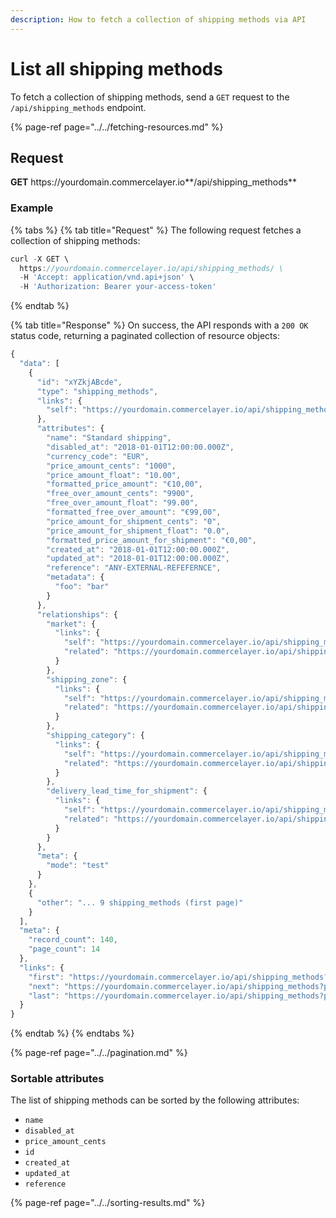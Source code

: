 ```yaml
---
description: How to fetch a collection of shipping methods via API
---
```


# List all shipping methods

To fetch a collection of shipping methods, send a `GET` request to the `/api/shipping_methods` endpoint.

{% page-ref page="../../fetching-resources.md" %}

## Request

**GET** https://<i></i>yourdomain.commercelayer.io**/api/shipping_methods**

### **Example**

{% tabs %}
{% tab title="Request" %}
The following request fetches a collection of shipping methods:

```javascript
curl -X GET \
  https://yourdomain.commercelayer.io/api/shipping_methods/ \
  -H 'Accept: application/vnd.api+json' \
  -H 'Authorization: Bearer your-access-token'
```
{% endtab %}

{% tab title="Response" %}
On success, the API responds with a `200 OK` status code, returning a paginated collection of resource objects:

```javascript
{
  "data": [
    {
      "id": "xYZkjABcde",
      "type": "shipping_methods",
      "links": {
        "self": "https://yourdomain.commercelayer.io/api/shipping_methods/xYZkjABcde"
      },
      "attributes": {
        "name": "Standard shipping",
        "disabled_at": "2018-01-01T12:00:00.000Z",
        "currency_code": "EUR",
        "price_amount_cents": "1000",
        "price_amount_float": "10.00",
        "formatted_price_amount": "€10,00",
        "free_over_amount_cents": "9900",
        "free_over_amount_float": "99.00",
        "formatted_free_over_amount": "€99,00",
        "price_amount_for_shipment_cents": "0",
        "price_amount_for_shipment_float": "0.0",
        "formatted_price_amount_for_shipment": "€0,00",
        "created_at": "2018-01-01T12:00:00.000Z",
        "updated_at": "2018-01-01T12:00:00.000Z",
        "reference": "ANY-EXTERNAL-REFEFERNCE",
        "metadata": {
          "foo": "bar"
        }
      },
      "relationships": {
        "market": {
          "links": {
            "self": "https://yourdomain.commercelayer.io/api/shipping_methods/xYZkjABcde/relationships/market",
            "related": "https://yourdomain.commercelayer.io/api/shipping_methods/xYZkjABcde/market"
          }
        },
        "shipping_zone": {
          "links": {
            "self": "https://yourdomain.commercelayer.io/api/shipping_methods/xYZkjABcde/relationships/shipping_zone",
            "related": "https://yourdomain.commercelayer.io/api/shipping_methods/xYZkjABcde/shipping_zone"
          }
        },
        "shipping_category": {
          "links": {
            "self": "https://yourdomain.commercelayer.io/api/shipping_methods/xYZkjABcde/relationships/shipping_category",
            "related": "https://yourdomain.commercelayer.io/api/shipping_methods/xYZkjABcde/shipping_category"
          }
        },
        "delivery_lead_time_for_shipment": {
          "links": {
            "self": "https://yourdomain.commercelayer.io/api/shipping_methods/xYZkjABcde/relationships/delivery_lead_time_for_shipment",
            "related": "https://yourdomain.commercelayer.io/api/shipping_methods/xYZkjABcde/delivery_lead_time_for_shipment"
          }
        }
      },
      "meta": {
        "mode": "test"
      }
    },
    {
      "other": "... 9 shipping_methods (first page)"
    }
  ],
  "meta": {
    "record_count": 140,
    "page_count": 14
  },
  "links": {
    "first": "https://yourdomain.commercelayer.io/api/shipping_methods?page[number]=1&page[size]=10",
    "next": "https://yourdomain.commercelayer.io/api/shipping_methods?page[number]=2&page[size]=10",
    "last": "https://yourdomain.commercelayer.io/api/shipping_methods?page[number]=14&page[size]=10"
  }
}
```
{% endtab %}
{% endtabs %}

{% page-ref page="../../pagination.md" %}

### Sortable attributes

The list of shipping methods can be sorted by the following attributes:

* `name`
* `disabled_at`
* `price_amount_cents`
* `id`
* `created_at`
* `updated_at`
* `reference`

{% page-ref page="../../sorting-results.md" %}

